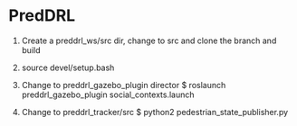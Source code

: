 # PredDRL

1. Create a preddrl_ws/src dir, change to src and clone the branch and build

2. source devel/setup.bash 

3. Change to preddrl_gazebo_plugin director
$ roslaunch preddrl_gazebo_plugin social_contexts.launch

4. Change to preddrl_tracker/src
$ python2 pedestrian_state_publisher.py
